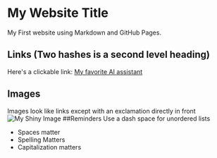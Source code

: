# My Website Title
My First website using Markdown and GitHub Pages.
## Links (Two hashes is a second level heading)
Here's a clickable link: [My favorite AI assistant](chat.openai.com)
## Images
Images look like links except with an exclamation directly in front
![My Shiny Image](https://heronscrossing.vet/wp-content/uploads/Golden-Retriever-1024x683.jpg)
##Reminders
Use a dash space for unordered lists
- Spaces matter
- Spelling Matters
- Capitalization matters
